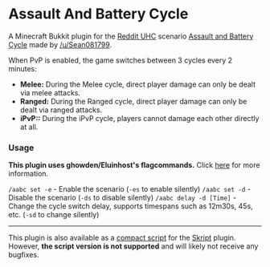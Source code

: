 # Assault And Battery Cycle
A Minecraft Bukkit plugin for the [Reddit UHC](https://www.reddit.com/r/ultrahardcore/) scenario
[Assault and Battery Cycle](https://redd.it/4aicpc)
made by [/u/Sean081799](https://www.reddit.com/user/Sean081799).

When PvP is enabled, the game switches between 3 cycles every 2 minutes:

- **Melee:** During the Melee cycle, direct player damage can only be dealt via melee attacks.
- **Ranged:** During the Ranged cycle, direct player damage can only be dealt via ranged attacks.
- **iPvP::** During the iPvP cycle, players cannot damage each other directly at all.

### Usage

**This plugin uses ghowden/Eluinhost's flagcommands.**
Click [here](https://github.com/Eluinhost/UHC/blob/master/docs/commands/Commands.md) for more information.

`/aabc set -e` - Enable the scenario (`-es` to enable silently)
`/aabc set -d` - Disable the scenario (`-ds` to disable silently)
`/aabc delay -d [Time]` - Change the cycle switch delay, supports timespans such as 12m30s, 45s, etc. (`-sd` to change silently)

---

This plugin is also available as a [compact script](http://pastebin.com/raw/CtrpgeLN) for the
[Skript](http://dev.bukkit.org/bukkit-plugins/skript/) plugin.
However, **the script version is not supported** and will likely not receive any bugfixes.
